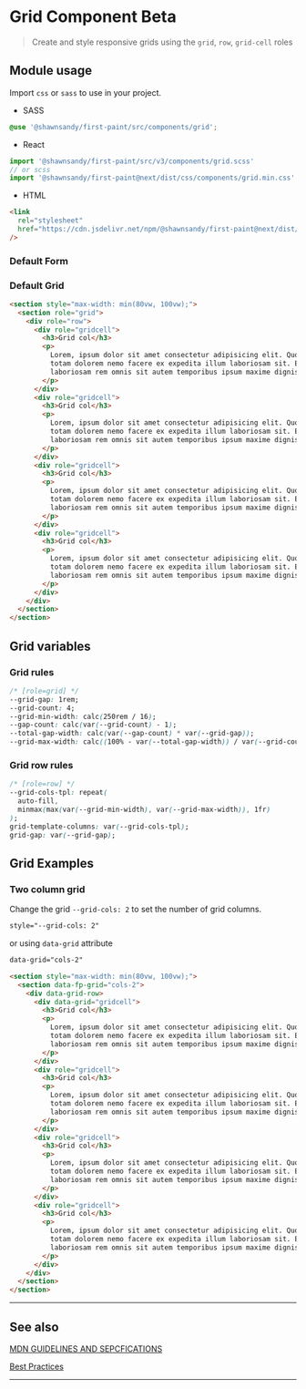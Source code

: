 # Grid Component <span role="note" style="--note: var(--beta)">Beta</span>

> Create and style responsive grids using the `grid`, `row`, `grid-cell` roles

## Module usage

Import `css` or `sass` to use in your project.

- SASS

```scss
@use '@shawnsandy/first-paint/src/components/grid';
```

- React

```jsx
import '@shawnsandy/first-paint/src/v3/components/grid.scss'
// or scss
import '@shawnsandy/first-paint@next/dist/css/components/grid.min.css'
```

- HTML

```html
<link
  rel="stylesheet"
  href="https://cdn.jsdelivr.net/npm/@shawnsandy/first-paint@next/dist/css/components/grid.min.css"
/>
```

### Default Form

### Default Grid

```html preview
<section style="max-width: min(80vw, 100vw);">
  <section role="grid">
    <div role="row">
      <div role="gridcell">
        <h3>Grid col</h3>
        <p>
          Lorem, ipsum dolor sit amet consectetur adipisicing elit. Quod nulla
          totam dolorem nemo facere ex expedita illum laboriosam sit. Ea
          laboriosam rem omnis sit autem temporibus ipsum maxime dignissimos id.
        </p>
      </div>
      <div role="gridcell">
        <h3>Grid col</h3>
        <p>
          Lorem, ipsum dolor sit amet consectetur adipisicing elit. Quod nulla
          totam dolorem nemo facere ex expedita illum laboriosam sit. Ea
          laboriosam rem omnis sit autem temporibus ipsum maxime dignissimos id.
        </p>
      </div>
      <div role="gridcell">
        <h3>Grid col</h3>
        <p>
          Lorem, ipsum dolor sit amet consectetur adipisicing elit. Quod nulla
          totam dolorem nemo facere ex expedita illum laboriosam sit. Ea
          laboriosam rem omnis sit autem temporibus ipsum maxime dignissimos id.
        </p>
      </div>
      <div role="gridcell">
        <h3>Grid col</h3>
        <p>
          Lorem, ipsum dolor sit amet consectetur adipisicing elit. Quod nulla
          totam dolorem nemo facere ex expedita illum laboriosam sit. Ea
          laboriosam rem omnis sit autem temporibus ipsum maxime dignissimos id.
        </p>
      </div>
    </div>
  </section>
</section>
```

## Grid variables

### Grid rules

```css
/* [role=grid] */
--grid-gap: 1rem;
--grid-count: 4;
--grid-min-width: calc(250rem / 16);
--gap-count: calc(var(--grid-count) - 1);
--total-gap-width: calc(var(--gap-count) * var(--grid-gap));
--grid-max-width: calc((100% - var(--total-gap-width)) / var(--grid-count));
```

### Grid row rules

```css
/* [role=row] */
--grid-cols-tpl: repeat(
  auto-fill,
  minmax(max(var(--grid-min-width), var(--grid-max-width)), 1fr)
);
grid-template-columns: var(--grid-cols-tpl);
grid-gap: var(--grid-gap);
```

## Grid Examples

### Two column grid

Change the grid `--grid-cols: 2` to set the number of grid columns.

```html
style="--grid-cols: 2"
```

or using `data-grid` attribute

```html
data-grid="cols-2"
```

```html preview
<section style="max-width: min(80vw, 100vw);">
  <section data-fp-grid="cols-2">
    <div data-grid-row>
      <div data-grid="gridcell">
        <h3>Grid col</h3>
        <p>
          Lorem, ipsum dolor sit amet consectetur adipisicing elit. Quod nulla
          totam dolorem nemo facere ex expedita illum laboriosam sit. Ea
          laboriosam rem omnis sit autem temporibus ipsum maxime dignissimos id.
        </p>
      </div>
      <div role="gridcell">
        <h3>Grid col</h3>
        <p>
          Lorem, ipsum dolor sit amet consectetur adipisicing elit. Quod nulla
          totam dolorem nemo facere ex expedita illum laboriosam sit. Ea
          laboriosam rem omnis sit autem temporibus ipsum maxime dignissimos id.
        </p>
      </div>
      <div role="gridcell">
        <h3>Grid col</h3>
        <p>
          Lorem, ipsum dolor sit amet consectetur adipisicing elit. Quod nulla
          totam dolorem nemo facere ex expedita illum laboriosam sit. Ea
          laboriosam rem omnis sit autem temporibus ipsum maxime dignissimos id.
        </p>
      </div>
      <div role="gridcell">
        <h3>Grid col</h3>
        <p>
          Lorem, ipsum dolor sit amet consectetur adipisicing elit. Quod nulla
          totam dolorem nemo facere ex expedita illum laboriosam sit. Ea
          laboriosam rem omnis sit autem temporibus ipsum maxime dignissimos id.
        </p>
      </div>
    </div>
  </section>
</section>
```

---

## See also

[MDN GUIDELINES AND SEPCFICATIONS](https://developer.mozilla.org/en-US/docs/Web/Accessibility/ARIA/Roles/grid_role 'target:="_blank"')

[Best Practices](https://www.w3.org/TR/wai-aria-practices-1.1/#grid ':target="_blank"')

---
